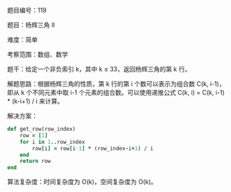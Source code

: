 题目编号：119

题目：杨辉三角 II

难度：简单

考察范围：数组、数学

题干：给定一个非负索引 k，其中 k ≤ 33，返回杨辉三角的第 k 行。

解题思路：根据杨辉三角的性质，第 k 行的第 i 个数可以表示为组合数 C(k, i-1)，即从 k 个不同元素中取 i-1 个元素的组合数。可以使用递推公式 C(k, i) = C(k, i-1) * (k-i+1) / i 来计算。

解决方案：

```ruby
def get_row(row_index)
    row = [1]
    for i in 1..row_index
        row[i] = row[i-1] * (row_index-i+1) / i
    end
    return row
end
```

算法复杂度：时间复杂度为 O(k)，空间复杂度为 O(k)。